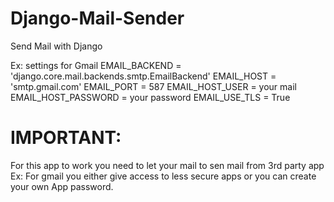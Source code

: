 # Django-Mail-Sender
Send Mail with Django


Ex: settings for Gmail
EMAIL_BACKEND = 'django.core.mail.backends.smtp.EmailBackend'
EMAIL_HOST = 'smtp.gmail.com'
EMAIL_PORT = 587
EMAIL_HOST_USER = your mail
EMAIL_HOST_PASSWORD = your password
EMAIL_USE_TLS = True


# IMPORTANT:
For this app to work you need to let your mail to sen mail from 3rd party app
Ex: For gmail you either give access to less secure apps or you can create your own App password.
